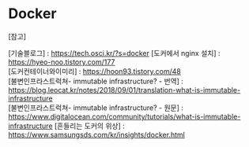 # Docker




[참고] 

[기술블로그] : <https://tech.osci.kr/?s=docker>
[도커에서 nginx 설치] : <https://hyeo-noo.tistory.com/177>  
[도커컨테이너와이미리] : <https://hoon93.tistory.com/48>  
[불변인프라스트럭쳐- immutable infrastructure? - 번역] : <https://blog.leocat.kr/notes/2018/09/01/translation-what-is-immutable-infrastructure>  
[불변인프라스트럭쳐- immutable infrastructure? - 원문] : <https://www.digitalocean.com/community/tutorials/what-is-immutable-infrastructure>
[흔들리는 도커의 위상] : <https://www.samsungsds.com/kr/insights/docker.html>  








